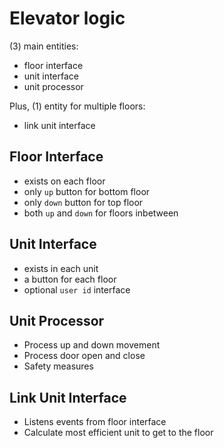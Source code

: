 # Elevator logic

(3) main entities:

- floor interface
- unit interface
- unit processor

Plus, (1) entity for multiple floors:

- link unit interface

## Floor Interface

- exists on each floor
- only `up` button for bottom floor
- only `down` button for top floor
- both `up` and `down` for floors inbetween

## Unit Interface

- exists in each unit
- a button for each floor
- optional `user id` interface

## Unit Processor

- Process up and down movement
- Process door open and close
- Safety measures

## Link Unit Interface

- Listens events from floor interface
- Calculate most efficient unit to get to the floor
